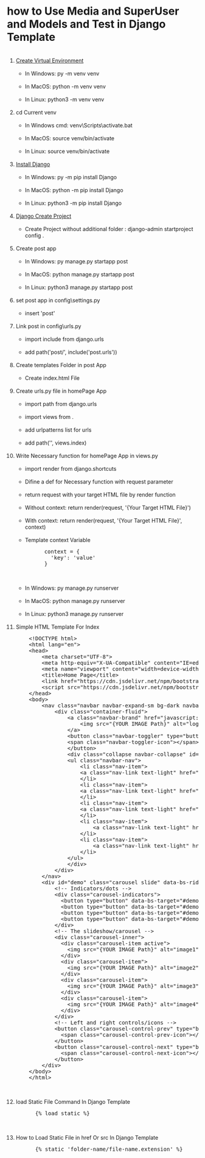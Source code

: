 # how to Use Media and SuperUser and Models and Test in Django Template

<ol>
  <br><li><a href="https://www.w3schools.com/django/django_create_virtual_environment.php">Create Virtual Environment</a>
    <ul>
     <br><li>In Windows: py -m venv venv</li>
     <br><li>In MacOS: python -m venv venv</li>
     <br><li>In Linux: python3 -m venv venv</li>
    </ul>
  </li>
  <br><li>cd Current venv
    <ul>
     <br><li>In Windows cmd: venv\Scripts\activate.bat</li>
     <br><li>In MacOS: source venv/bin/activate</li>
     <br><li>In Linux: source venv/bin/activate</li>
    </ul>
  </li>
  <br><li><a href="https://www.w3schools.com/django/django_install_django.php">Install Django</a>
    <ul>
     <br><li>In Windows: py -m pip install Django</li>
     <br><li>In MacOS: python -m pip install Django</li>
     <br><li>In Linux: python3 -m pip install Django</li>
    </ul>
  </li>
  <br><li><a href="https://www.w3schools.com/django/django_create_project.php">Django Create Project</a>
    <ul>
     <br><li>Create Project without additional folder : django-admin startproject config .</li>
    </ul>
  </li>
  <br><li>Create post app
    <ul>
     <br><li>In Windows: py manage.py startapp post</li>
     <br><li>In MacOS: python manage.py startapp post</li>
     <br><li>In Linux: python3 manage.py startapp post</li>
    </ul>
  </li>
  <br><li>set post app in config\settings.py
    <ul>
     <br><li>insert 'post'</li>
    </ul>
  </li>
  <br><li>Link post in config\urls.py
    <ul>
     <br><li>import include from django.urls</li>
     <br><li>add path('post/', include('post.urls'))</li>
    </ul>
  </li>
  <br><li>Create templates Folder in post App
    <ul>
      <br><li>Create index.html File</li>
    </ul>
  </li>
  <br><li>Create urls.py file in homePage App
    <ul>
     <br><li>import path from django.urls</li>
     <br><li>import views from .</li>
     <br><li>add urlpatterns list for urls</li>
     <br><li>add path('', views.index)</li>
    </ul>
  </li>
  <br><li>Write Necessary function for homePage App in views.py
    <ul>
     <br><li>import render from django.shortcuts</li>
     <br><li>Difine a def for Necessary function with request parameter</li>
     <br><li>return request with your target HTML file by render function</li>
     <br><li>Without context: return render(request, '{Your Target HTML File}')</li>
     <br><li>With context: return render(request, '{Your Target HTML File}', context)</li>
     <br><li>
      Template context Variable<br>
      <pre>
      context = {
        'key': 'value'
      }
      </pre>
      </li>
     <br><li>In Windows: py manage.py runserver</li>
     <br><li>In MacOS: python manage.py runserver</li>
     <br><li>In Linux: python3 manage.py runserver</li>
    </ul>
  </li>
  <br><li>Simple HTML Template For Index
    <pre>
    &lt;!DOCTYPE html&gt;
    &lt;html lang="en"&gt;
    &lt;head&gt;
        &lt;meta charset="UTF-8"&gt;
        &lt;meta http-equiv="X-UA-Compatible" content="IE=edge"&gt;
        &lt;meta name="viewport" content="width=device-width, initial-scale=1.0"&gt;
        &lt;title&gt;Home Page&lt;/title&gt;
        &lt;link href="https://cdn.jsdelivr.net/npm/bootstrap@5.1.3/dist/css/bootstrap.min.css" rel="stylesheet"&gt;
        &lt;script src="https://cdn.jsdelivr.net/npm/bootstrap@5.1.3/dist/js/bootstrap.bundle.min.js"&gt;&lt;/script&gt;
    &lt;/head&gt;
    &lt;body&gt;
        &lt;nav class="navbar navbar-expand-sm bg-dark navbar-dark" id="nav"&gt;
            &lt;div class="container-fluid"&gt;
                &lt;a class="navbar-brand" href="javascript:void(0)"&gt;
                    &lt;img src="{YOUR IMAGE Path}" alt="logo" width="40px"&gt;
                &lt;/a&gt;
                &lt;button class="navbar-toggler" type="button" data-bs-toggle="collapse" data-bs-target="#collapsibleNavbar"&gt;
                &lt;span class="navbar-toggler-icon"&gt;&lt;/span&gt;
                &lt;/button&gt;
                &lt;div class="collapse navbar-collapse" id="collapsibleNavbar"&gt;
                &lt;ul class="navbar-nav"&gt;
                    &lt;li class="nav-item"&gt;
                    &lt;a class="nav-link text-light" href="javascript:void(0)" onclick="red()"&gt;Red&lt;/a&gt;
                    &lt;/li&gt;
                    &lt;li class="nav-item"&gt;
                    &lt;a class="nav-link text-light" href="javascript:void(0)" onclick="blue()"&gt;Blue&lt;/a&gt;
                    &lt;/li&gt;
                    &lt;li class="nav-item"&gt;
                    &lt;a class="nav-link text-light" href="javascript:void(0)" onclick="yellow()"&gt;Yellow&lt;/a&gt;
                    &lt;/li&gt;
                    &lt;li class="nav-item"&gt;
                        &lt;a class="nav-link text-light" href="javascript:void(0)" onclick="cyan()"&gt;Cyan&lt;/a&gt;
                    &lt;/li&gt; 
                    &lt;li class="nav-item"&gt;
                        &lt;a class="nav-link text-light" href="javascript:void(0)" onclick="gray()"&gt;Gray&lt;/a&gt;
                    &lt;/li&gt;    
                &lt;/ul&gt;
                &lt;/div&gt;
            &lt;/div&gt;
        &lt;/nav&gt;
        &lt;div id="demo" class="carousel slide" data-bs-ride="carousel"&gt;
            &lt;!-- Indicators/dots --&gt;
            &lt;div class="carousel-indicators"&gt;
              &lt;button type="button" data-bs-target="#demo" data-bs-slide-to="0" class="active"&gt;&lt;/button&gt;
              &lt;button type="button" data-bs-target="#demo" data-bs-slide-to="1"&gt;&lt;/button&gt;
              &lt;button type="button" data-bs-target="#demo" data-bs-slide-to="2"&gt;&lt;/button&gt;
              &lt;button type="button" data-bs-target="#demo" data-bs-slide-to="3"&gt;&lt;/button&gt;
            &lt;/div&gt;
            &lt;!-- The slideshow/carousel --&gt;
            &lt;div class="carousel-inner"&gt;
              &lt;div class="carousel-item active"&gt;
                &lt;img src="{YOUR IMAGE Path}" alt="image1" class="d-block" style="width:100%; height: 93vh;"&gt;
              &lt;/div&gt;
              &lt;div class="carousel-item"&gt;
                &lt;img src="{YOUR IMAGE Path}" alt="image2" class="d-block" style="width:100%; height: 93vh;"&gt;
              &lt;/div&gt;
              &lt;div class="carousel-item"&gt;
                &lt;img src="{YOUR IMAGE Path}" alt="image3" class="d-block" style="width:100%; height: 93vh;"&gt;
              &lt;/div&gt;
              &lt;div class="carousel-item"&gt;
                &lt;img src="{YOUR IMAGE Path}" alt="image4" class="d-block" style="width:100%; height: 93vh;"&gt;
              &lt;/div&gt;
            &lt;/div&gt;
            &lt;!-- Left and right controls/icons --&gt;
            &lt;button class="carousel-control-prev" type="button" data-bs-target="#demo" data-bs-slide="prev"&gt;
              &lt;span class="carousel-control-prev-icon">&lt;/span&gt;
            &lt;/button&gt;
            &lt;button class="carousel-control-next" type="button" data-bs-target="#demo" data-bs-slide="next"&gt;
              &lt;span class="carousel-control-next-icon"&gt;&lt;/span&gt;
            &lt;/button&gt;
        &lt;/div&gt;
    &lt;/body&gt;
    &lt;/html&gt;
    </pre>
  </li>
  <br><li>load Static File Command In Django Template
    <pre>
      {% load static %}
    </pre>
  </li>
  <br><li>How to Load Static File in href Or src In Django Template
    <pre>
      {% static 'folder-name/file-name.extension' %}
    </pre>
  </li>
</ol>
